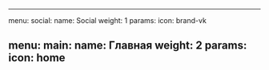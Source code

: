 ---

menu:
    social:
        name: Social
        weight: 1
        params:
            icon: brand-vk

menu:
    main:
        name: Главная
        weight: 2
        params:
            icon: home
---